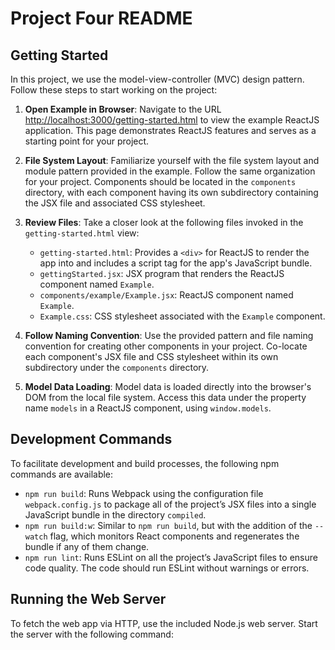 # Project Four README

## Getting Started

In this project, we use the model-view-controller (MVC) design pattern. Follow these steps to start working on the project:

1. **Open Example in Browser**: Navigate to the URL [http://localhost:3000/getting-started.html](http://localhost:3000/getting-started.html) to view the example ReactJS application. This page demonstrates ReactJS features and serves as a starting point for your project.

2. **File System Layout**: Familiarize yourself with the file system layout and module pattern provided in the example. Follow the same organization for your project. Components should be located in the `components` directory, with each component having its own subdirectory containing the JSX file and associated CSS stylesheet.

3. **Review Files**: Take a closer look at the following files invoked in the `getting-started.html` view:
   - `getting-started.html`: Provides a `<div>` for ReactJS to render the app into and includes a script tag for the app's JavaScript bundle.
   - `gettingStarted.jsx`: JSX program that renders the ReactJS component named `Example`.
   - `components/example/Example.jsx`: ReactJS component named `Example`.
   - `Example.css`: CSS stylesheet associated with the `Example` component.

4. **Follow Naming Convention**: Use the provided pattern and file naming convention for creating other components in your project. Co-locate each component's JSX file and CSS stylesheet within its own subdirectory under the `components` directory.

5. **Model Data Loading**: Model data is loaded directly into the browser's DOM from the local file system. Access this data under the property name `models` in a ReactJS component, using `window.models`.

## Development Commands

To facilitate development and build processes, the following npm commands are available:

- `npm run build`: Runs Webpack using the configuration file `webpack.config.js` to package all of the project’s JSX files into a single JavaScript bundle in the directory `compiled`.
- `npm run build:w`: Similar to `npm run build`, but with the addition of the `--watch` flag, which monitors React components and regenerates the bundle if any of them change.
- `npm run lint`: Runs ESLint on all the project’s JavaScript files to ensure code quality. The code should run ESLint without warnings or errors.

## Running the Web Server

To fetch the web app via HTTP, use the included Node.js web server. Start the server with the following command:

